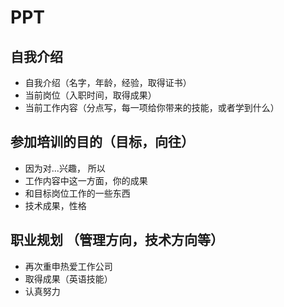 # PPT

## 自我介绍

- 自我介绍（名字，年龄，经验，取得证书）
- 当前岗位（入职时间，取得成果）
- 当前工作内容（分点写，每一项给你带来的技能，或者学到什么）

## 参加培训的目的（目标，向往）

- 因为对...兴趣， 所以
- 工作内容中这一方面，你的成果
- 和目标岗位工作的一些东西
- 技术成果，性格

## 职业规划 （管理方向，技术方向等）

- 再次重申热爱工作公司
- 取得成果（英语技能）
- 认真努力
